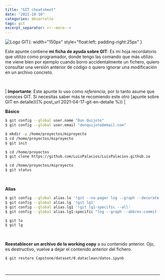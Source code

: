 ```yaml
---
title: "GIT cheatsheet"
date: "2021-10-10"
categories: desarrollo
tags: git
excerpt_separator: <!--more-->
---
```


![Logo GIT](/assets/img/posts/logo-git-cheatsheet.svg){: width="150px" style="float:left; padding-right:25px" } 

Este apunte contiene **mi ficha de ayuda sobre GIT**: Es mi hoja recordatorio que utilizo como programador, donde tengo las comando que más utilizo. me viene bien por ejemplo cuando borro accidentalmente un fichero, quiero consultar una versión anterior de código o quiero ignorar una modificación en un archivo concreto.

<br clear="left"/>
<!--more-->

| **Importante**: Este apunte lo uso como *referencia*, por lo tanto asume que conoces GIT. Si necesitas saber más te recomiendo este otro [apunte sobre GIT en detalle]({% post_url 2021-04-17-git-en-detalle %}) |


**Básico**

```zsh
$ git config --global user.name "Don Quijote"
$ git config --global user.email "donquijote@email.com"

$ mkdir -p /home/proyectos/miproyecto
$ cd /home/proyectos/miproyecto
$ git init

$ cd /home/proyectos
$ git clone https://github.com/LuisPalacios/LuisPalacios.github.io

$ cd /home/proyectos/miproyecto
$ git status
```

<br/>

**Alias**

```zsh
$ git config --global alias.lo '!git --no-pager log --graph --decorate --pretty=oneline --abbrev-commit'
$ git config --global alias.lg '!git lg1'
$ git config --global alias.lg1 '!git lg1-specific --all'
$ git config --global alias.lg1-specific "log --graph --abbrev-commit --decorate --format=format:'%C(bold blue)%h%C(reset) - %C(bold green)(%ar)%C(reset) %s - %an %C(blue)%d%C(reset)'"
```

```zsh
$ git lo
$ git lg
```

<br/>

**Reestablecer un archivo de la working copy** a su contenido anterior. Ojo, es destructivo, vuelve a dejar el contenido anterior del fichero. 

```zsh
$ git restore Capstone/dataset/0.dataclean/datos.ipynb
```


<br/>

----

<br/>
